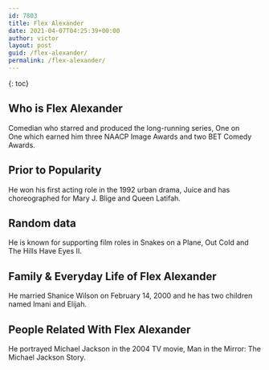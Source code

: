 ```yaml
---
id: 7803
title: Flex Alexander
date: 2021-04-07T04:25:39+00:00
author: victor
layout: post
guid: /flex-alexander/
permalink: /flex-alexander/
---
```



{: toc}


## Who is Flex Alexander



Comedian who starred and produced the long-running series, One on One which earned him three NAACP Image Awards and two BET Comedy Awards.

                
                
                
## Prior to Popularity



He won his first acting role in the 1992 urban drama, Juice and has choreographed for Mary J. Blige and Queen Latifah.

                
                
                
## Random data



He is known for supporting film roles in Snakes on a Plane, Out Cold and The Hills Have Eyes II.

                
                
                
## Family & Everyday Life of Flex Alexander



He married Shanice Wilson on February 14, 2000 and he has two children named Imani and Elijah.

                
                
                
## People Related With Flex Alexander



He portrayed Michael Jackson in the 2004 TV movie, Man in the Mirror: The Michael Jackson Story.

                
              
            
          
          
          